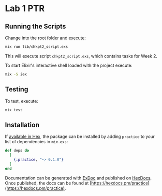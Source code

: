 # Lab 1 PTR
 
## Running the Scripts

Change into the root folder and execute:

```bash
mix run lib/chkpt2_script.exs
```

This will execute script `chkpt2_script.exs`, which contains tasks for Week 2. 


To start Elixir's interactive shell loaded with the project execute:

```bash
mix -S iex
```

## Testing

To test, execute:

```bash
mix test
```

## Installation

If [available in Hex](https://hex.pm/docs/publish), the package can be installed
by adding `practice` to your list of dependencies in `mix.exs`:

```elixir
def deps do
  [
    {:practice, "~> 0.1.0"}
  ]
end
```

Documentation can be generated with [ExDoc](https://github.com/elixir-lang/ex_doc)
and published on [HexDocs](https://hexdocs.pm). Once published, the docs can
be found at [https://hexdocs.pm/practice](https://hexdocs.pm/practice).

